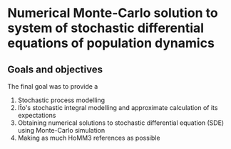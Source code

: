 # Numerical Monte-Carlo solution to system of stochastic differential equations of population dynamics

## Goals and objectives
The final goal was to provide a 

1. Stochastic process modelling
2. It̂o's stochastic integral modelling and approximate calculation of its expectations
3. Obtaining numerical solutions to stochastic differential equation (SDE) using Monte-Carlo simulation
4. Making as much HoMM3 references as possible

